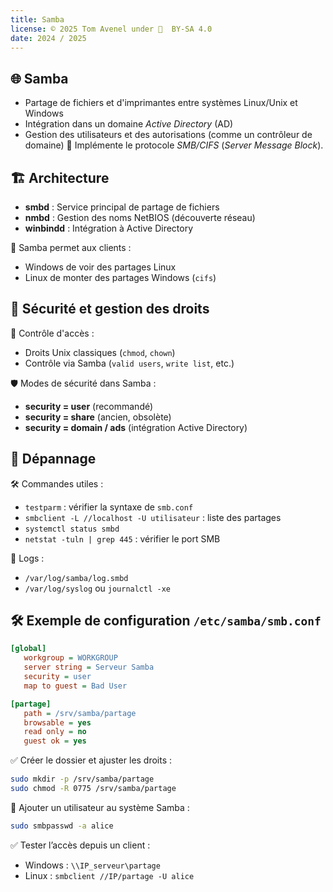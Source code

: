 ```yaml
---
title: Samba
license: © 2025 Tom Avenel under 󰵫  BY-SA 4.0
date: 2024 / 2025
---
```


## 🌐 Samba

- Partage de fichiers et d'imprimantes entre systèmes Linux/Unix et Windows
- Intégration dans un domaine _Active Directory_ (AD)
- Gestion des utilisateurs et des autorisations (comme un contrôleur de domaine)
📡 Implémente le protocole _SMB/CIFS_ (_Server Message Block_).

## 🏗️ Architecture

- **smbd** : Service principal de partage de fichiers
- **nmbd** : Gestion des noms NetBIOS (découverte réseau)
- **winbindd** : Intégration à Active Directory

📁 Samba permet aux clients :

- Windows de voir des partages Linux
- Linux de monter des partages Windows (`cifs`)

## 🔐 Sécurité et gestion des droits

🧾 Contrôle d'accès :

- Droits Unix classiques (`chmod`, `chown`)
- Contrôle via Samba (`valid users`, `write list`, etc.)

🛡️ Modes de sécurité dans Samba :

- **security = user** (recommandé)
- **security = share** (ancien, obsolète)
- **security = domain / ads** (intégration Active Directory)

## 🔧 Dépannage

🛠️ Commandes utiles :

- `testparm` : vérifier la syntaxe de `smb.conf`
- `smbclient -L //localhost -U utilisateur` : liste des partages
- `systemctl status smbd`
- `netstat -tuln | grep 445` : vérifier le port SMB

📄 Logs :
- `/var/log/samba/log.smbd`
- `/var/log/syslog` ou `journalctl -xe`

## 🛠️ Exemple de configuration `/etc/samba/smb.conf`

```ini
[global]
   workgroup = WORKGROUP
   server string = Serveur Samba
   security = user
   map to guest = Bad User

[partage]
   path = /srv/samba/partage
   browsable = yes
   read only = no
   guest ok = yes
```

✅ Créer le dossier et ajuster les droits :

```sh
sudo mkdir -p /srv/samba/partage
sudo chmod -R 0775 /srv/samba/partage
```

👥 Ajouter un utilisateur au système Samba :

```sh
sudo smbpasswd -a alice
```

✅ Tester l’accès depuis un client :

- Windows : `\\IP_serveur\partage`
- Linux : `smbclient //IP/partage -U alice`

